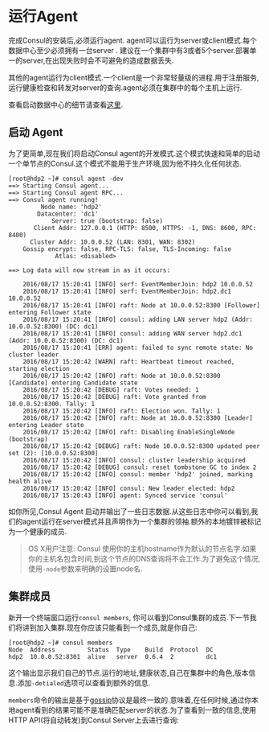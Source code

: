 # 运行Agent

完成Consul的安装后,必须运行agent. agent可以运行为server或client模式.每个数据中心至少必须拥有一台server . 建议在一个集群中有3或者5个server.部署单一的server,在出现失败时会不可避免的造成数据丢失.

其他的agent运行为client模式.一个client是一个非常轻量级的进程.用于注册服务,运行健康检查和转发对server的查询.agent必须在集群中的每个主机上运行.

查看启动数据中心的细节请查看[这里](https://www.consul.io/docs/guides/bootstrapping.html).

## 启动 Agent

为了更简单,现在我们将启动Consul agent的开发模式.这个模式快速和简单的启动一个单节点的Consul.这个模式不能用于生产环境,因为他不持久化任何状态.

```
[root@hdp2 ~]# consul agent -dev
==> Starting Consul agent...
==> Starting Consul agent RPC...
==> Consul agent running!
         Node name: 'hdp2'
        Datacenter: 'dc1'
            Server: true (bootstrap: false)
       Client Addr: 127.0.0.1 (HTTP: 8500, HTTPS: -1, DNS: 8600, RPC: 8400)
      Cluster Addr: 10.0.0.52 (LAN: 8301, WAN: 8302)
    Gossip encrypt: false, RPC-TLS: false, TLS-Incoming: false
             Atlas: <disabled>

==> Log data will now stream in as it occurs:

    2016/08/17 15:20:41 [INFO] serf: EventMemberJoin: hdp2 10.0.0.52
    2016/08/17 15:20:41 [INFO] serf: EventMemberJoin: hdp2.dc1 10.0.0.52
    2016/08/17 15:20:41 [INFO] raft: Node at 10.0.0.52:8300 [Follower] entering Follower state
    2016/08/17 15:20:41 [INFO] consul: adding LAN server hdp2 (Addr: 10.0.0.52:8300) (DC: dc1)
    2016/08/17 15:20:41 [INFO] consul: adding WAN server hdp2.dc1 (Addr: 10.0.0.52:8300) (DC: dc1)
    2016/08/17 15:20:41 [ERR] agent: failed to sync remote state: No cluster leader
    2016/08/17 15:20:42 [WARN] raft: Heartbeat timeout reached, starting election
    2016/08/17 15:20:42 [INFO] raft: Node at 10.0.0.52:8300 [Candidate] entering Candidate state
    2016/08/17 15:20:42 [DEBUG] raft: Votes needed: 1
    2016/08/17 15:20:42 [DEBUG] raft: Vote granted from 10.0.0.52:8300. Tally: 1
    2016/08/17 15:20:42 [INFO] raft: Election won. Tally: 1
    2016/08/17 15:20:42 [INFO] raft: Node at 10.0.0.52:8300 [Leader] entering Leader state
    2016/08/17 15:20:42 [INFO] raft: Disabling EnableSingleNode (bootstrap)
    2016/08/17 15:20:42 [DEBUG] raft: Node 10.0.0.52:8300 updated peer set (2): [10.0.0.52:8300]
    2016/08/17 15:20:42 [INFO] consul: cluster leadership acquired
    2016/08/17 15:20:42 [DEBUG] consul: reset tombstone GC to index 2
    2016/08/17 15:20:42 [INFO] consul: member 'hdp2' joined, marking health alive
    2016/08/17 15:20:42 [INFO] consul: New leader elected: hdp2
    2016/08/17 15:20:43 [INFO] agent: Synced service 'consul'
```

如你所见,Consul Agent 启动并输出了一些日志数据.从这些日志中你可以看到,我们的agent运行在server模式并且声明作为一个集群的领袖.额外的本地镀锌被标记为一个健康的成员.

> OS X用户注意: Consul 使用你的主机hostname作为默认的节点名字.如果你的主机名包含时间,到这个节点的DNS查询将不会工作.为了避免这个情况,使用```-node```参数来明确的设置node名.

## 集群成员

新开一个终端窗口运行```consul members```, 你可以看到Consul集群的成员.下一节我们将讲到加入集群.现在你应该只能看到一个成员,就是你自己:

```
[root@hdp2 ~]# consul members
Node  Address         Status  Type    Build  Protocol  DC
hdp2  10.0.0.52:8301  alive   server  0.6.4  2         dc1
```

这个输出显示我们自己的节点.运行的地址,健康状态,自己在集群中的角色,版本信息.添加```-detialed```选项可以查看到额外的信息.

```members```命令的输出是基于[gossip](https://www.consul.io/docs/internals/gossip.html)协议是最终一致的.意味着,在任何时候,通过你本地agent看到的结果可能不是准确匹配server的状态.为了查看到一致的信息,使用HTTP API(将自动转发)到Consul Server上去进行查询:

